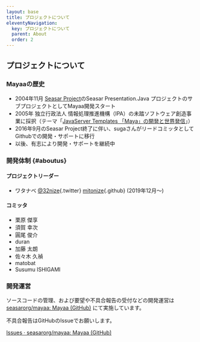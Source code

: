 ```yaml
---
layout: base
title: プロジェクトについて
eleventyNavigation:
  key: プロジェクトについて
  parent: About 
  order: 2
---
```


## プロジェクトについて

### Mayaaの歴史

* 2004年11月 [Seasar Project](https://www.seasar.org/)のSeasar Presentation.Java プロジェクトのサブプロジェクトとしてMayaa開発スタート
* 2005年 独立行政法人 情報処理推進機構（IPA）の未踏ソフトウェア創造事業に採択（テーマ「[JavaServer Templates 「Maya」の開発と世界発信](https://www.ipa.go.jp/archive/files/000006483.pdf)」）
* 2016年9月のSeasar Project終了に伴い、sugaさんがリードコミッタとしてGithubでの開発・サポートに移行
* 以後、有志により開発・サポートを継続中

### 開発体制 {#aboutus}

#### プロジェクトリーダー

* ワタナベ [@32nize](https://twitter.com/32nize){.twitter} [mitonize](https://github.com/mitonize){.github} (2019年12月〜)</li> 

#### コミッタ

* 栗原 傑享
* 須賀 幸次
* 圓尾 俊介
* duran
* 加藤 太朗
* 佐々木 久禎
* matobat
* Susumu ISHIGAMI

### 開発運営

ソースコードの管理、および要望や不具合報告の受付などの開発運営は
[seasarorg/mayaa: Mayaa (GitHub)](https://github.com/seasarorg/mayaa/) にて実施しています。

不具合報告はGitHubのIssueでお願いします。

[Issues · seasarorg/mayaa: Mayaa (GitHub)](https://github.com/seasarorg/mayaa/issues)
